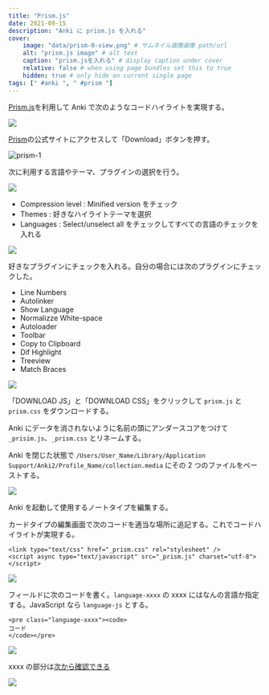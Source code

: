 ```yaml
---
title: "Prism.js"
date: 2021-09-15
description: "Anki に prism.js を入れる"
cover:
    image: "data/prism-0-view.png" # サムネイル画像画像 path/url
    alt: "prism.js image" # alt text
    caption: "prism.jsを入れる" # display caption under cover
    relative: false # when using page bundles set this to true
    hidden: true # only hide on current single page
tags: [" #anki ", " #prism "]
---
```


[Prism.js](https://prismjs.com/index.html)を利用して Anki で次のようなコードハイライトを実現する。

![](data/prism-0-view.png)

[Prism](https://prismjs.com/index.html)の公式サイトにアクセスして「Download」ボタンを押す。

![prism-1](data/prism-1.png)


次に利用する言語やテーマ、プラグインの選択を行う。

![](data/prism-2_選択画面.png)


- Compression level : Minified version をチェック
- Themes : 好きなハイライトテーマを選択
- Languages : Select/unselect all をチェックしてすべての言語のチェックを入れる

![](data/prism-3_plugin.png)


好きなプラグインにチェックを入れる。自分の場合には次のプラグインにチェックした。
- Line Numbers
- Autolinker
- Show Language
- Normalizze White-space
- Autoloader
- Toolbar
- Copy to Clipboard
- Dif Highlight
- Treeview
- Match Braces

![](data/prism-4_download.png)

「DOWNLOAD JS」と「DOWNLOAD CSS」をクリックして `prism.js` と `prism.css` をダウンロードする。

Anki にデータを消されないように名前の頭にアンダースコアをつけて `_prisim.js`、`_prism.css` とリネームする。

Anki を閉じた状態で `/Users/User_Name/Library/Application Support/Anki2/Profile_Name/collection.media` にその 2 つのファイルをペーストする。

![](data/prism-5_files.png)

Anki を起動して使用するノートタイプを編集する。

カードタイプの編集画面で次のコードを適当な場所に追記する。これでコードハイライトが実現する。

```html:
<link type="text/css" href="_prism.css" rel="stylesheet" />
<script async type="text/javascript" src="_prism.js" charset="utf-8"></script>
```

![](data/prism-7_code.png)

フィールドに次のコードを書く。`language-xxxx` の xxxx にはなんの言語か指定する。JavaScript なら `language-js` とする。

```html:
<pre class="language-xxxx"><code>
コード
</code></pre>
```

![](data/prism-6_code.png)

xxxx の部分は[次から確認できる](https://prismjs.com/index.html)

![](data/prism-8_lang.png)


